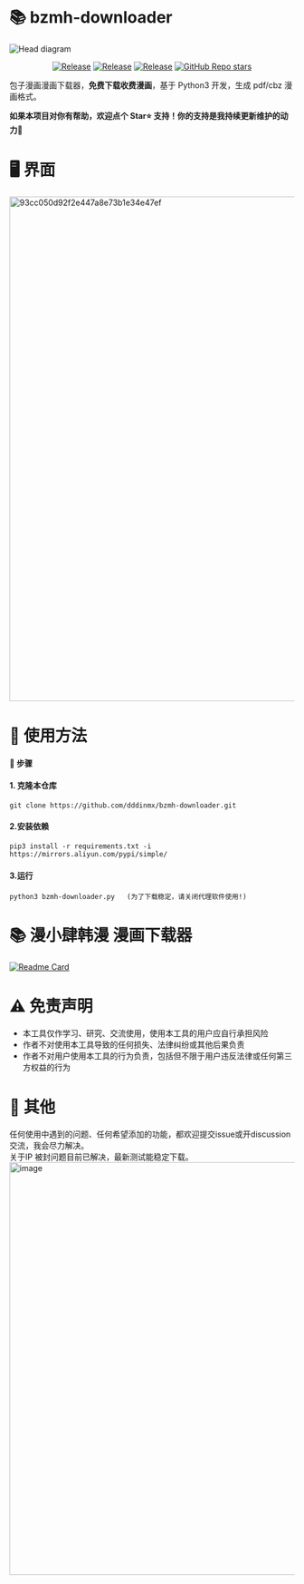 # 📚 bzmh-downloader
![Head diagram](https://github.com/user-attachments/assets/e960c38a-cec4-450f-8cc1-75582dff2f1d)
<p align="center">
  <a href="https://github.com/dddinmx/bzmh-downloader"><img alt="Release" src="https://img.shields.io/badge/crawler-bule"></a>
  <a href="https://github.com/dddinmx/bzmh-downloader"><img alt="Release" src="https://img.shields.io/badge/python-3.8%2B-8A2BE2"></a>
  <a href="https://github.com/dddinmx/bzmh-downloader"><img alt="Release" src="https://img.shields.io/badge/Version-1.5-yellow"></a>
  <a href="https://github.com/dddinmx/hxs-downloader/"><img alt="GitHub Repo stars" src="https://img.shields.io/github/stars/dddinmx/bzmh-downloader?color=gree"></a>
</p>

包子漫画漫画下载器，**免费下载收费漫画**，基于 Python3 开发，生成 pdf/cbz 漫画格式。  

**如果本项目对你有帮助，欢迎点个 Star⭐ 支持！你的支持是我持续更新维护的动力🙏**

# 🖥️ 界面

<img width="890" alt="93cc050d92f2e447a8e73b1e34e47ef" src="https://github.com/user-attachments/assets/a6844f9e-7d61-43af-b70f-4a9991b97f31" />  

# 📖 使用方法

#### 📝 步骤

#### 1. 克隆本仓库

```
git clone https://github.com/dddinmx/bzmh-downloader.git
```

#### 2.安装依赖

```
pip3 install -r requirements.txt -i https://mirrors.aliyun.com/pypi/simple/
```

#### 3.运行
```
python3 bzmh-downloader.py   (为了下载稳定，请关闭代理软件使用!)
```

# 📚 漫小肆韩漫 漫画下载器
[![Readme Card](https://github-readme-stats.vercel.app/api/pin/?username=dddinmx&repo=mxs-downloader)](https://github.com/dddinmx/mxs-downloader)

# ⚠️ 免责声明

- 本工具仅作学习、研究、交流使用，使用本工具的用户应自行承担风险
- 作者不对使用本工具导致的任何损失、法律纠纷或其他后果负责
- 作者不对用户使用本工具的行为负责，包括但不限于用户违反法律或任何第三方权益的行为

# 💬 其他

任何使用中遇到的问题、任何希望添加的功能，都欢迎提交issue或开discussion交流，我会尽力解决。  
关于IP 被封问题目前已解决，最新测试能稳定下载。  
<img width="1322" height="728" alt="image" src="https://github.com/user-attachments/assets/753f4482-99ef-4dbb-9cad-351128a7b36f" />


